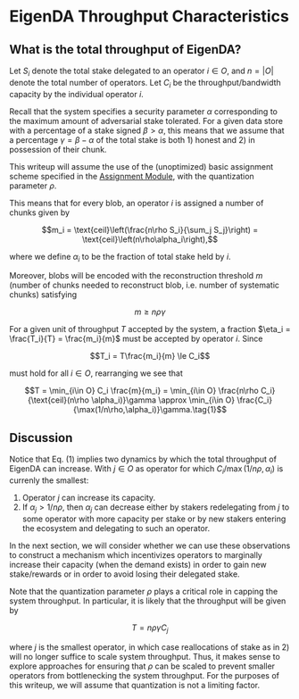 # EigenDA Throughput Characteristics

## What is the total throughput of EigenDA? 

Let $S_i$ denote the total stake delegated to an operator $i \in O$, and $n = |O|$ denote the total number of operators. Let $C_i$ be the throughput/bandwidth capacity by the individual operator $i$. 

Recall that the system specifies a security parameter $\alpha$ corresponding to the maximum amount of adversarial stake tolerated. For a given data store with a percentage of a stake signed $\beta > \alpha$, this means that we assume that a percentage $\gamma = \beta-\alpha$ of the total stake is both 1) honest and 2) in possession of their chunk.

This writeup will assume the use of the (unoptimized) basic assignment scheme specified in the [Assignment Module](./protocol-modules/storage/assignment.md#standard-assignment-security-logic), with the quantization parameter $\rho$. 

This means that for every blob, an operator $i$ is assigned a number of chunks given by 

$$m_i = \text{ceil}\left(\frac{n\rho S_i}{\sum_j S_j}\right) = \text{ceil}\left(n\rho\alpha_i\right),$$

where we define $\alpha_i$ to be the fraction of total stake held by $i$. 

Moreover, blobs will be encoded with the reconstruction threshold $m$ (number of chunks needed to reconstruct blob, i.e. number of systematic chunks) satisfying

$$m \ge n\rho\gamma$$

For a given unit of throughput $T$ accepted by the system, a fraction $\eta_i = \frac{T_i}{T} = \frac{m_i}{m}$ must be accepted by operator $i$. Since 

$$T_i = T\frac{m_i}{m} \le C_i$$

must hold for all $i \in O$, rearranging we see that 

$$T = \min_{i\in O} C_i \frac{m}{m_i} = \min_{i\in O} \frac{n\rho C_i}{\text{ceil}(n\rho \alpha_i)}\gamma \approx \min_{i\in O} \frac{C_i}{\max(1/n\rho,\alpha_i)}\gamma.\tag{1}$$


## Discussion

Notice that Eq. (1) implies two dynamics by which the total throughput of EigenDA can increase. With $j \in O$ as operator for which $C_i/\max(1/n\rho,\alpha_i)$ is currenly the smallest:

1. Operator $j$ can increase its capacity. 
2. If $\alpha_j > 1/n\rho$, then $\alpha_j$ can decrease either by stakers redelegating from $j$ to some operator with more capacity per stake or by new stakers entering the ecosystem and delegating to such an operator. 

In the next section, we will consider whether we can use these observations to construct a mechanism which incentivizes operators to marginally increase their capacity (when the demand exists) in order to gain new stake/rewards or in order to avoid losing their delegated stake. 

Note that the quantization parameter $\rho$ plays a critical role in capping the system throughput. In particular, it is likely that the throughput will be given by 

$$
T = n\rho\gamma C_j
$$

where $j$ is the smallest operator, in which case reallocations of stake as in 2) will no longer suffice to scale system throughput. Thus, it makes sense to explore approaches for ensuring that $\rho$ can be scaled to prevent smaller operators from bottlenecking the system throughput. For the purposes of this writeup, we will assume that quantization is not a limiting factor. 